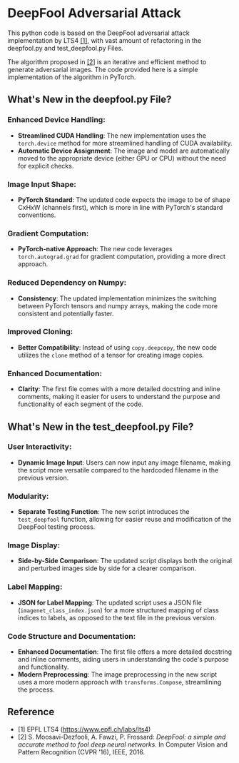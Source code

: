 # DeepFool Adversarial Attack 

This python code is based on the DeepFool adversarial attack implementation by LTS4 [[1]](https://github.com/LTS4/DeepFool), with vast amount of refactoring in the deepfool.py and test_deepfool.py Files.

The algorithm proposed in [[2]](http://arxiv.org/pdf/1511.04599) is an iterative and efficient method to generate adversarial images. The code provided here is a simple implementation of the algorithm in PyTorch.

## What's New in the deepfool.py File?

### Enhanced Device Handling:
- **Streamlined CUDA Handling**: The new implementation uses the `torch.device` method for more streamlined handling of CUDA availability.
- **Automatic Device Assignment**: The image and model are automatically moved to the appropriate device (either GPU or CPU) without the need for explicit checks.

### Image Input Shape:
- **PyTorch Standard**: The updated code expects the image to be of shape CxHxW (channels first), which is more in line with PyTorch's standard conventions.

### Gradient Computation:
- **PyTorch-native Approach**: The new code leverages `torch.autograd.grad` for gradient computation, providing a more direct approach.

### Reduced Dependency on Numpy:
- **Consistency**: The updated implementation minimizes the switching between PyTorch tensors and numpy arrays, making the code more consistent and potentially faster.

### Improved Cloning:
- **Better Compatibility**: Instead of using `copy.deepcopy`, the new code utilizes the `clone` method of a tensor for creating image copies.

### Enhanced Documentation:
- **Clarity**: The first file comes with a more detailed docstring and inline comments, making it easier for users to understand the purpose and functionality of each segment of the code.


## What's New in the test_deepfool.py File?

### **User Interactivity**:
- **Dynamic Image Input**: Users can now input any image filename, making the script more versatile compared to the hardcoded filename in the previous version.

### **Modularity**:
- **Separate Testing Function**: The new script introduces the `test_deepfool` function, allowing for easier reuse and modification of the DeepFool testing process.

### **Image Display**:
- **Side-by-Side Comparison**: The updated script displays both the original and perturbed images side by side for a clearer comparison.

### **Label Mapping**:
- **JSON for Label Mapping**: The updated script uses a JSON file (`imagenet_class_index.json`) for a more structured mapping of class indices to labels, as opposed to the text file in the previous version.

### **Code Structure and Documentation**:
- **Enhanced Documentation**: The first file offers a more detailed docstring and inline comments, aiding users in understanding the code's purpose and functionality.
- **Modern Preprocessing**: The image preprocessing in the new script uses a more modern approach with `transforms.Compose`, streamlining the process.

## Reference
- [1] EPFL LTS4 (https://www.epfl.ch/labs/lts4)
- [2] S. Moosavi-Dezfooli, A. Fawzi, P. Frossard:
*DeepFool: a simple and accurate method to fool deep neural networks*.  In Computer Vision and Pattern Recognition (CVPR ’16), IEEE, 2016.
